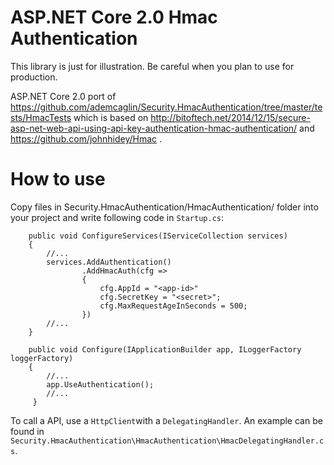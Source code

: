 # ASP.NET Core 2.0 Hmac Authentication 

This library is just for illustration. Be careful when you plan to use for production.

ASP.NET Core 2.0 port of https://github.com/ademcaglin/Security.HmacAuthentication/tree/master/tests/HmacTests which is based on http://bitoftech.net/2014/12/15/secure-asp-net-web-api-using-api-key-authentication-hmac-authentication/ and https://github.com/johnhidey/Hmac .

# How to use

Copy files in Security.HmacAuthentication/HmacAuthentication/ folder into your project and write following code in `Startup.cs`:
		
        public void ConfigureServices(IServiceCollection services)
        {
            //...
			services.AddAuthentication()
					.AddHmacAuth(cfg =>
					{
						cfg.AppId = "<app-id>"
						cfg.SecretKey = "<secret>";
						cfg.MaxRequestAgeInSeconds = 500;
					})
            //...
        }

        public void Configure(IApplicationBuilder app, ILoggerFactory loggerFactory)
        {
            //...
            app.UseAuthentication();
            //...
         }

To call a API, use a `HttpClient`with a `DelegatingHandler`. An example can be found in
`Security.HmacAuthentication\HmacAuthentication\HmacDelegatingHandler.cs`.
